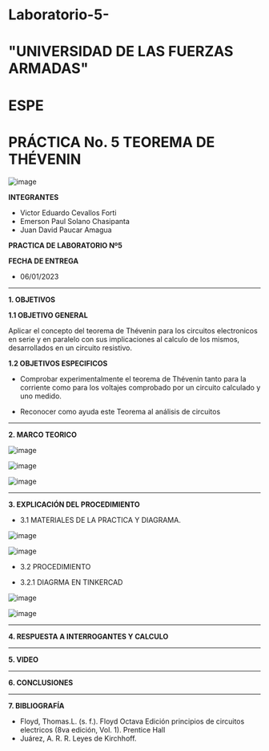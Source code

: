 # Laboratorio-5-

# "UNIVERSIDAD DE LAS FUERZAS ARMADAS"
# ESPE
# PRÁCTICA No. 5 TEOREMA DE THÉVENIN

![image](https://user-images.githubusercontent.com/116772918/200762591-a164d8db-c02e-4269-8bb4-0bc4c810d79f.png)

**INTEGRANTES**
 
* Victor Eduardo Cevallos Forti
* Emerson Paul Solano Chasipanta
* Juan David Paucar Amagua


**PRACTICA DE LABORATORIO Nº5**

**FECHA DE ENTREGA**
* 06/01/2023
--------------------------------------------------------------------------------------------------------------------------------------------------------------------------------------

**1. OBJETIVOS**

**1.1  OBJETIVO GENERAL**

Aplicar el concepto del teorema de Thévenin para los circuitos electronicos en serie y en paralelo con sus implicaciones al calculo de los mismos, desarrollados en un circuito resistivo.

**1.2  OBJETIVOS ESPECIFICOS**

* Comprobar experimentalmente el teorema de Thévenin tanto para la corriente como para los voltajes comprobado por un circuito calculado y uno medido.

* Reconocer como ayuda este Teorema al análisis de circuitos

--------------------------------------------------------------------------------------------------------------------------------------------------------------------------------------
**2. MARCO TEORICO**


![image](https://user-images.githubusercontent.com/116772918/211436347-dca21a38-d9ff-4656-a859-51c0f25122da.png)


![image](https://user-images.githubusercontent.com/116772918/211436935-c5670381-3044-4073-9354-30c5e2dff602.png)

![image](https://user-images.githubusercontent.com/116772918/211438524-49f70b7f-a23a-4774-a70a-897679216179.png)







--------------------------------------------------------------------------------------------------------------------------------------------------------------------------------------
**3. EXPLICACIÓN DEL PROCEDIMIENTO**

* 3.1 MATERIALES DE LA PRACTICA Y DIAGRAMA.

![image](https://user-images.githubusercontent.com/116772918/211443593-5c8b5dd4-2189-42e0-88ad-823a1877a78e.png)

![image](https://user-images.githubusercontent.com/116772918/211443820-72267cae-718d-4b00-be79-746366e37463.png)

* 3.2 PROCEDIMIENTO

* 3.2.1 DIAGRMA EN TINKERCAD

![image](https://user-images.githubusercontent.com/116772918/211446702-252a9938-13f6-43be-90a2-d013249157db.png)


![image](https://user-images.githubusercontent.com/116772918/211446887-41fd0fc9-be94-44b9-81c4-e41b468c1b61.png)



-----------------------------------------------------------------------------------------------------------------------------------------------
**4. RESPUESTA A INTERROGANTES Y CALCULO**


  






--------------------------------------------------------------------------------------------------------------------------------------------------------------------------------------

**5. VIDEO**



--------------------------------------------------------------------------------------------------------------------------------------------------------------------------------------

**6. CONCLUSIONES**




----------------------------------------------------------------------------------------------------------------------------------------------------------------------------------------

**7. BIBLIOGRAFÍA**
* Floyd, Thomas.L. (s. f.). Floyd Octava Edición principios de circuitos electricos (8va edición, Vol. 1). Prentice Hall
* Juárez, A. R. R. Leyes de Kirchhoff.
